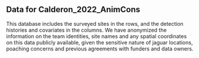 ## Data for Calderon_2022_AnimCons

This database includes the surveyed sites in the rows, and the detection histories and covariates in the columns. We have anonymized the information on the team identities, site names and any spatial coordinates on this data publicly available, given the sensitive nature of jaguar locations, poaching concerns and previous agreements with funders and data owners.
